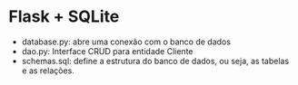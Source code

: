 
# Flask + SQLite
- database.py: abre uma conexão com o banco de dados
- dao.py: Interface CRUD para entidade Cliente
- schemas.sql: define a estrutura do banco de dados,
ou seja, as tabelas e as relações.
